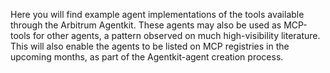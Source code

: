 Here you will find example agent implementations of the tools available through the Arbitrum Agentkit.
These agents may also be used as MCP-tools for other agents, a pattern observed on much high-visibility literature.
This will also enable the agents to be listed on MCP registries in the upcoming months, as part of the Agentkit-agent creation process.
